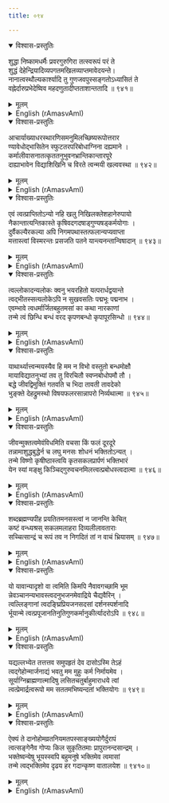 ```yaml
---
title: ०९४

---
```

<div class="audioEmbed"  caption="सीतालक्ष्मी-वाचनम्" src="https://archive.org/download/nArAyaNIyam-shlokawise-audio/094/094_01.mp3"></div>
<details open><summary>विश्वास-प्रस्तुतिः</summary>

शुद्धा निष्कामधर्मैः प्रवरगुरुगिरा तत्स्वरूपं परं ते  
शुद्धं देहेन्द्रियादिव्यपगतमखिलव्याप्तमावेदयन्ते।  
नानात्वस्थौल्यकार्श्यादि तु गुणजवपुस्सङ्गतोऽध्यासितं ते  
वह्नेर्दारुप्रभेदेष्विव महदणुतादीप्तताशान्ततादि ॥ ९४१॥
</details>
<details><summary>मूलम्</summary>

शुद्धा निष्कामधर्मैः प्रवरगुरुगिरा तत्स्वरूपं परं ते  
शुद्धं देहेन्द्रियादिव्यपगतमखिलव्याप्तमावेदयन्ते।  
नानात्वस्थौल्यकार्श्यादि तु गुणजवपुस्सङ्गतोऽध्यासितं ते  
वह्नेर्दारुप्रभेदेष्विव महदणुतादीप्तताशान्ततादि ॥ ९४१॥
</details>





<details ><summary>English (rAmasvAmI)</summary>

The Supreme, all-pervasive, pure and immaculate (untainted by Maya) aspect of the Lord, which is distinct from the body, sense organs etc, is realised by those who, with minds cleansed by unmotivated and disinterested actions, receive advice and guidance from the best of preceptors. Attributes such as stoutness, thinness, diversity, subtlety etc, are superimpositions on Thee, the Supreme Brahman, arising out of association with the three Gunas (inherent nature or qualities) namely, Satthva, Rajas and Tamas, similar to descriptions of fire as big, small, bright or dim, according to the nature of the wood that is being burnt.


</details>

<div class="audioEmbed"  caption="सीतालक्ष्मी-वाचनम्" src="https://archive.org/download/nArAyaNIyam-shlokawise-audio/094/094_02.mp3"></div>
<details open><summary>विश्वास-प्रस्तुतिः</summary>

आचार्याख्याधरस्थारणिसमनुमिलच्छिष्यरूपोत्तरार  
ण्यावेधोद्भासितेन स्फुटतरपरिबोधाग्निना दह्यमाने ।  
कर्मालीवासनातत्कृततनुभुवनभ्रान्तिकान्तारपूरे  
दाह्याभावेन विद्याशिखिनि च विरते त्वन्मयी खल्ववस्था ॥ ९४२॥
</details>
<details><summary>मूलम्</summary>

आचार्याख्याधरस्थारणिसमनुमिलच्छिष्यरूपोत्तरार  
ण्यावेधोद्भासितेन स्फुटतरपरिबोधाग्निना दह्यमाने ।  
कर्मालीवासनातत्कृततनुभुवनभ्रान्तिकान्तारपूरे  
दाह्याभावेन विद्याशिखिनि च विरते त्वन्मयी खल्ववस्था ॥ ९४२॥
</details>





<details ><summary>English (rAmasvAmI)</summary>

The fire of clear knowledge, produced by rubbing the lower fire-stick (preceptor) against the upper one (disciple) consumes the forest of delusions and misconceptions caused by one's past deeds and tendencies and the resultant attachments to one's body, kith and kin, possessions, etc. Eventually, on completion of the burning through exhaustion of the fuel, the flame of knowledge dies down, and total unification with the Supreme Brahman ensues.


</details>

<div class="audioEmbed"  caption="सीतालक्ष्मी-वाचनम्" src="https://archive.org/download/nArAyaNIyam-shlokawise-audio/094/094_03.mp3"></div>
<details open><summary>विश्वास-प्रस्तुतिः</summary>

एवं त्वत्प्राप्तितोऽन्यो नहि खलु निखिलक्लेशहानेरुपायो  
नैकान्तात्यन्तिकास्ते कृषिवदगदषाड्गुण्यषड्कर्मयोगाः ।  
दुर्वैकल्यैरकल्या अपि निगमपथास्तत्फलान्यप्यवाप्ता  
मत्तास्त्वां विस्मरन्तः प्रसजति पतने यान्त्यनन्तान्विषादान् ॥ ९४३॥
</details>
<details><summary>मूलम्</summary>

एवं त्वत्प्राप्तितोऽन्यो नहि खलु निखिलक्लेशहानेरुपायो  
नैकान्तात्यन्तिकास्ते कृषिवदगदषाड्गुण्यषड्कर्मयोगाः ।  
दुर्वैकल्यैरकल्या अपि निगमपथास्तत्फलान्यप्यवाप्ता  
मत्तास्त्वां विस्मरन्तः प्रसजति पतने यान्त्यनन्तान्विषादान् ॥ ९४३॥
</details>





<details ><summary>English (rAmasvAmI)</summary>

Total dissolution (merger) in Thee is the sole and unique means for the annihilation of distress and sorrows. Other means, such as cultivation of crops, imbibing of medicines, six-fold tactics adopted by kings for dealing with enemies, the six karmas (enjoined on a Brahmana by Manusmriti), or the eight-limbed Yoga (of Patanjali), are not quite effective in eradicating these, nor in preventing their recurrence. The rituals prescribed in the Vedas are hard to perform or practice, due to unavoidable and insurmountable obstacles and inadequacies, such as, lack of time, constraints on resources, capacity of the performer, etc. Indeed, one who manages to perform these successfully, and get results, often becomes proud of his achievement and forgets Thee, which brings about his decline and endless misery.


</details>

<div class="audioEmbed"  caption="सीतालक्ष्मी-वाचनम्" src="https://archive.org/download/nArAyaNIyam-shlokawise-audio/094/094_04.mp3"></div>
<details open><summary>विश्वास-प्रस्तुतिः</summary>

त्वल्लोकादन्यलोकः क्वनु भयरहितो यत्परार्धद्वयान्ते  
त्वद्भीतस्सत्यलोकेऽपि न सुखवसतिः पद्मभूः पद्मनाभ ।  
एवम्भावे त्वधर्मार्जितबहुतमसां का कथा नारकाणां  
तन्मे त्वं छिन्धि बन्धं वरद कृपणबन्धो कृपापूरसिन्धो ॥ ९४४॥
</details>
<details><summary>मूलम्</summary>

त्वल्लोकादन्यलोकः क्वनु भयरहितो यत्परार्धद्वयान्ते  
त्वद्भीतस्सत्यलोकेऽपि न सुखवसतिः पद्मभूः पद्मनाभ ।  
एवम्भावे त्वधर्मार्जितबहुतमसां का कथा नारकाणां  
तन्मे त्वं छिन्धि बन्धं वरद कृपणबन्धो कृपापूरसिन्धो ॥ ९४४॥
</details>





<details ><summary>English (rAmasvAmI)</summary>

O Padmanabha ! Where indeed, is there any world other than Vaikuntha, which is free from fear ? Even Brahma feels insecure in Satyaloka due to fear of being engulfed in Thee in the form of Time at the end of the cycle of creation and dissolution. What then to speak of mere humans passing through the trials and tribulations of Hell in this world itself, as the outcome of the sins accumulated by their heinous and evil deeds ?May Thou, O Bestower of Boons, Friend of the miserable, and Ocean of Compassion, deign to sever all my bonds.


</details>

<div class="audioEmbed"  caption="सीतालक्ष्मी-वाचनम्" src="https://archive.org/download/nArAyaNIyam-shlokawise-audio/094/094_05.mp3"></div>
<details open><summary>विश्वास-प्रस्तुतिः</summary>

याथार्थ्यात्त्वन्मयस्यैव हि मम न विभो वस्तुतो बन्धमोक्षौ  
मायाविद्यातनुभ्यां तव तु विरचितौ स्वप्नबोधोपमौ तौ ।  
बद्धे जीवद्विमुक्तिं गतवति च भिदा तावती तावदेको  
भुङ्क्ते देहद्रुमस्थो विषयफलरसान्नापरो निर्व्यथात्मा ॥ ९४५॥
</details>
<details><summary>मूलम्</summary>

याथार्थ्यात्त्वन्मयस्यैव हि मम न विभो वस्तुतो बन्धमोक्षौ  
मायाविद्यातनुभ्यां तव तु विरचितौ स्वप्नबोधोपमौ तौ ।  
बद्धे जीवद्विमुक्तिं गतवति च भिदा तावती तावदेको  
भुङ्क्ते देहद्रुमस्थो विषयफलरसान्नापरो निर्व्यथात्मा ॥ ९४५॥
</details>





<details ><summary>English (rAmasvAmI)</summary>

In truth and essence, I am a part of Thyself and, hence, I am neither "bound" nor "liberated". Concepts of bondage and emancipation are delusions created by Thy subtle powers of Maya and Knowledge, in the same way as the (imaginary) distinction between the "dream" and "waking" states. The only difference between these two is that the one who is bound experiences the joys and sorrows resulting from indulgence in worldly pursuits, while the jeevan-mukta (liberated one), having been purged of all desires, is free from such sorrows and sufferings.


</details>

<div class="audioEmbed"  caption="सीतालक्ष्मी-वाचनम्" src="https://archive.org/download/nArAyaNIyam-shlokawise-audio/094/094_06.mp3"></div>
<details open><summary>विश्वास-प्रस्तुतिः</summary>

जीवन्मुक्तत्वमेवंविधमिति वचसा किं फलं दूरदूरे  
तन्नामाशुद्धबुद्धेर्न च लघु मनसः शोधनं भक्तितोऽन्यत् ।  
तन्मे विष्णो कृषीष्ठास्त्वयि कृतसकलप्रार्पणं भक्तिभारं  
येन स्यां मङ्क्षु किञ्चिद्गुरुवचनमिलत्त्वत्प्रबोधस्त्वदात्मा ॥ ९४६॥
</details>
<details><summary>मूलम्</summary>

जीवन्मुक्तत्वमेवंविधमिति वचसा किं फलं दूरदूरे  
तन्नामाशुद्धबुद्धेर्न च लघु मनसः शोधनं भक्तितोऽन्यत् ।  
तन्मे विष्णो कृषीष्ठास्त्वयि कृतसकलप्रार्पणं भक्तिभारं  
येन स्यां मङ्क्षु किञ्चिद्गुरुवचनमिलत्त्वत्प्रबोधस्त्वदात्मा ॥ ९४६॥
</details>





<details ><summary>English (rAmasvAmI)</summary>

For one of sullied intellect, description of the liberated state as "this" or "that" carries neither meaning nor conviction. Nothing else but devotion to Thee purifies the mind. O all-pervasive Lord ! May Thou, therefore, foster in me intense devotion characterized by total surrender to Thee, whereby I may soon attain identification with Thee, with a little help, instruction and advice from a preceptor.


</details>

<div class="audioEmbed"  caption="सीतालक्ष्मी-वाचनम्" src="https://archive.org/download/nArAyaNIyam-shlokawise-audio/094/094_07.mp3"></div>
<details open><summary>विश्वास-प्रस्तुतिः</summary>

शब्दब्रह्मण्यपीह प्रयतितमनसस्त्वां न जानन्ति केचित्  
कष्टं वन्ध्यश्रस् सकलमलाहरा दिव्यलीलावताराः  
सच्चित्सान्द्रं च रूपं तव न निगदितं तां न वाचं भ्रियासम् ॥ ९४७॥
</details>
<details><summary>मूलम्</summary>

शब्दब्रह्मण्यपीह प्रयतितमनसस्त्वां न जानन्ति केचित्  
कष्टं वन्ध्यश्रस् सकलमलाहरा दिव्यलीलावताराः  
सच्चित्सान्द्रं च रूपं तव न निगदितं तां न वाचं भ्रियासम् ॥ ९४७॥
</details>





<details ><summary>English (rAmasvAmI)</summary>

People who are totally engrossed in scriptural rituals (futile and sterile pursuits as these are) neither know (nor even try to know) Thee. They are alas, no different from one who rears a cow that is incapable of bearing a calf. May I never utter any word that does not recount Thy glorious incarnations, charming, sportive activities that delight the listeners and purge the mind of impurities, and Thy form which is pure Existence-Consciousness-Bliss.


</details>

<div class="audioEmbed"  caption="सीतालक्ष्मी-वाचनम्" src="https://archive.org/download/nArAyaNIyam-shlokawise-audio/094/094_08.mp3"></div>
<details open><summary>विश्वास-प्रस्तुतिः</summary>

यो यावान्यादृशो वा त्वमिति किमपि नैवावगच्छामि भूम  
न्नेवञ्चानन्यभावस्त्वदनुभजनमेवाद्रिये चैद्यवैरिन् ।  
त्वल्लिङ्गानां त्वदङ्घ्रिप्रियजनसदसां दर्शनस्पर्शनादि  
र्भूयान्मे त्वत्प्रपूजानतिनुतिगुणकर्मानुकीर्त्यादरोऽपि ॥ ९४८॥
</details>
<details><summary>मूलम्</summary>

यो यावान्यादृशो वा त्वमिति किमपि नैवावगच्छामि भूम  
न्नेवञ्चानन्यभावस्त्वदनुभजनमेवाद्रिये चैद्यवैरिन् ।  
त्वल्लिङ्गानां त्वदङ्घ्रिप्रियजनसदसां दर्शनस्पर्शनादि  
र्भूयान्मे त्वत्प्रपूजानतिनुतिगुणकर्मानुकीर्त्यादरोऽपि ॥ ९४८॥
</details>





<details ><summary>English (rAmasvAmI)</summary>

O Omnipresent One, Emancipator of Shishupala (despite his constant and repetitive vilification of Thee) ! Even though I am ignorant of Thy true nature, Thy glories etc, I shall, with single-minded devotion, incessantly engage myself in service to Thee. May I be blessed with opportunities of seeing, touching the feet (and so on) of Thy images, and contact with conclaves of Thy devotees, as also indulge in Thy worship and adoration, prostration at Thy feet, and continuous chanting of hymns on Thy virtues, glories and deeds.


</details>

<div class="audioEmbed"  caption="सीतालक्ष्मी-वाचनम्" src="https://archive.org/download/nArAyaNIyam-shlokawise-audio/094/094_09.mp3"></div>
<details open><summary>विश्वास-प्रस्तुतिः</summary>

यद्यल्लभ्येत तत्तत्तव समुपहृतं देव दासोऽस्मि तेऽहं  
त्वद्गेहोन्मार्जनाद्यं भवतु मम मुहुः कर्म निर्मायमेव ।  
सूर्याग्निब्राह्मणात्मादिषु लसितचतुर्बाहुमाराधये त्वां  
त्वत्प्रेमार्द्रत्वरूपो मम सततमभिष्यन्दतां भक्तियोगः ॥ ९४९॥
</details>
<details><summary>मूलम्</summary>

यद्यल्लभ्येत तत्तत्तव समुपहृतं देव दासोऽस्मि तेऽहं  
त्वद्गेहोन्मार्जनाद्यं भवतु मम मुहुः कर्म निर्मायमेव ।  
सूर्याग्निब्राह्मणात्मादिषु लसितचतुर्बाहुमाराधये त्वां  
त्वत्प्रेमार्द्रत्वरूपो मम सततमभिष्यन्दतां भक्तियोगः ॥ ९४९॥
</details>





<details ><summary>English (rAmasvAmI)</summary>

O Self-Effulgent One ! I am Thy slave. I dedicate to Thee all that I may get. Let me be unostentatiously engaged in service to Thee, such as, cleaning of Thy abodes (temples), and the like. I worship Thy resplendent four-armed form in the Sun, the holy Fire, the Brahmana, etc. May I, forever, practise devotion to Thee in the form of melting of the heart in a torrential flow of love for Thee.


</details>

<div class="audioEmbed"  caption="सीतालक्ष्मी-वाचनम्" src="https://archive.org/download/nArAyaNIyam-shlokawise-audio/094/094_10.mp3"></div>
<details open><summary>विश्वास-प्रस्तुतिः</summary>

ऐक्यं ते दानोहोमव्रतनियमतपस्साङ्ख्ययोगैर्दुरापं  
त्वत्सङ्गेनैव गोप्यः किल सुकृतितमाः प्रापुरानन्दसान्द्रम् ।  
भक्तेष्वन्येषु भूयस्स्वपि बहुमनुषे भक्तिमेव त्वमासां  
तन्मे त्वद्भक्तिमेव दृढय हर गदान्कृष्ण वातालयेश ॥ ९४१०॥
</details>
<details><summary>मूलम्</summary>

ऐक्यं ते दानोहोमव्रतनियमतपस्साङ्ख्ययोगैर्दुरापं  
त्वत्सङ्गेनैव गोप्यः किल सुकृतितमाः प्रापुरानन्दसान्द्रम् ।  
भक्तेष्वन्येषु भूयस्स्वपि बहुमनुषे भक्तिमेव त्वमासां  
तन्मे त्वद्भक्तिमेव दृढय हर गदान्कृष्ण वातालयेश ॥ ९४१०॥
</details>

<details ><summary>English (rAmasvAmI)</summary>

The Gopis (milkmaids inhabiting Brindavan) were truly blessed, in that, by their whole-hearted devotion, they attained supreme bliss and one-ness with Thee, which is unattainable by other means, such as, charity, sacrifice, penance, austerities, etc or the methods prescribed in the Sankhya and Yoga systems (of philosophy). Amongst Thy innumerable devotees, the Gopis occupy a unique position and esteem in Thine eyes. O Krishna, Lord of Guruvayur ! May Thou strengthen my devotion to Thee and cure all my ailments.


</details>

